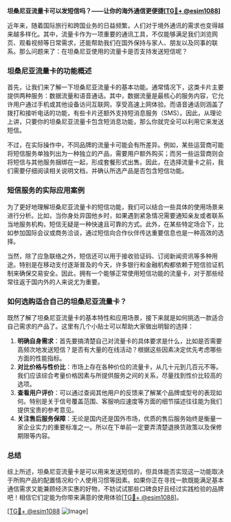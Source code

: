 **坦桑尼亚流量卡可以发短信吗？——让你的海外通信更便捷[[TG💪+ @esim1088](https://t.me/s/esim1088)]**

近年来，随着国际旅行和跨国业务的日益频繁，人们对于境外通讯的需求也变得越来越多样化。其中，流量卡作为一项重要的通讯工具，不仅能够满足我们浏览网页、观看视频等日常需求，还能帮助我们在国外保持与家人、朋友以及同事的联系。那么问题来了：在坦桑尼亚使用的流量卡是否支持发送短信呢？

### 坦桑尼亚流量卡的功能概述

首先，让我们来了解一下坦桑尼亚流量卡的基本功能。通常情况下，这类卡片主要提供两种服务：数据流量和语音通话。其中，数据流量是最核心的服务内容，它允许用户通过手机或其他设备访问互联网，享受高速上网体验。而语音通话则涵盖了拨打和接听电话的功能，有些卡片还额外支持短消息服务（SMS）。因此，从理论上讲，只要你的坦桑尼亚流量卡包含短消息功能，那么你就完全可以利用它来发送短信。

不过，在实际操作中，不同品牌的流量卡可能会有所差异。例如，某些运营商可能将短信服务单独列出为一种独立的产品，需要用户额外购买；而另一些运营商则会将短信与其他服务捆绑在一起，形成套餐形式出售。因此，在选择流量卡之前，我们需要仔细阅读相关说明文档，并确认所选产品是否包含短信功能。

### 短信服务的实际应用案例

为了更好地理解坦桑尼亚流量卡的短信功能，我们可以结合一些具体的使用场景来进行分析。比如，当你身处异国他乡时，如果遇到紧急情况需要通知亲友或者联系当地服务机构，短信无疑是一种快速且可靠的方式。此外，在某些特定场合下，比如参加国际会议或商务洽谈，通过短信向合作伙伴传达重要信息也是一种高效的选择。

当然，除了应急联络之外，短信还可以用于接收验证码、订阅新闻资讯等多种用途。特别是在移动支付逐渐普及的今天，许多银行和金融机构都依赖于短信验证机制来确保交易安全。因此，拥有一个能够正常使用短信功能的流量卡，对于那些经常往返于国内外的人来说尤为重要。

### 如何选购适合自己的坦桑尼亚流量卡？

既然了解了坦桑尼亚流量卡的基本特性和应用场景，接下来就是如何挑选一款适合自己需求的产品了。这里有几个小贴士可以帮助大家做出明智的选择：

1. **明确自身需求**：首先要搞清楚自己对流量卡的具体要求是什么，比如是否需要高频次地发送短信？是否有大量的在线活动？根据这些因素决定优先考虑哪些方面的性能指标。
2. **对比价格与性价比**：市场上存在各种价位的流量卡，从几十元到几百元不等。我们应该综合考量价格因素与所提供服务之间的关系，尽量找到性价比较高的选项。
3. **查看用户评价**：可以通过查阅其他用户的反馈来了解某个品牌或型号的表现如何。特别是关于信号覆盖范围、客服响应速度等方面的细节描述往往能为我们提供宝贵的参考意见。
4. **关注售后服务保障**：无论是国内还是国外市场，优质的售后服务始终是衡量一家企业实力的重要标准之一。所以在下单前一定要弄清楚退换货政策以及保修期限等内容。

### 总结

综上所述，坦桑尼亚流量卡是可以用来发送短信的，但具体能否实现这一功能取决于所购产品的配置情况和个人使用习惯等因素。如果你正在寻找一款既能满足基本通信需求又能兼顾经济实惠的好物，不妨试试那些口碑良好且经过实践检验的品牌吧！相信它们定能为你带来满意的使用体验[[TG💪+ @esim1088](https://t.me/s/esim1088)]。

[[TG💪+ @esim1088](https://t.me/s/esim1088) ![Image](https://i.postimg.cc/4NQfJmqS/Snipaste-2025-05-13-00-14-12.png)]